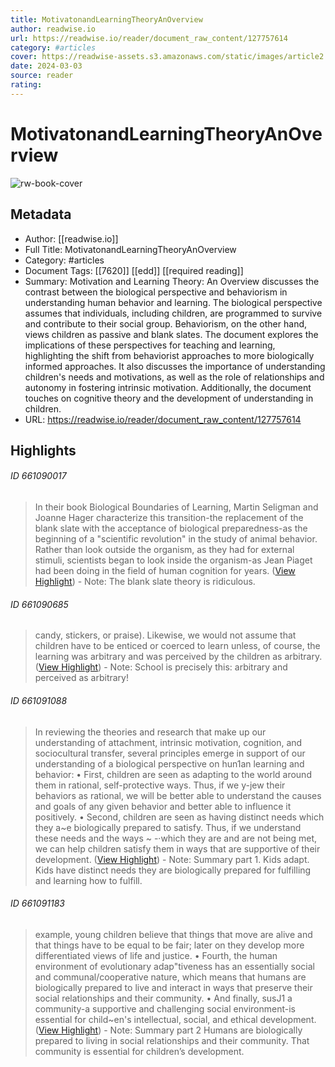 ```yaml
---
title: MotivatonandLearningTheoryAnOverview
author: readwise.io
url: https://readwise.io/reader/document_raw_content/127757614
category: #articles
cover: https://readwise-assets.s3.amazonaws.com/static/images/article2.74d541386bbf.png
date: 2024-03-03
source: reader
rating:
---
```

# MotivatonandLearningTheoryAnOverview

![rw-book-cover](https://readwise-assets.s3.amazonaws.com/static/images/article2.74d541386bbf.png)

## Metadata
- Author: [[readwise.io]]
- Full Title: MotivatonandLearningTheoryAnOverview
- Category: #articles
- Document Tags: [[7620]] [[edd]] [[required reading]] 
- Summary: Motivation and Learning Theory: An Overview discusses the contrast between the biological perspective and behaviorism in understanding human behavior and learning. The biological perspective assumes that individuals, including children, are programmed to survive and contribute to their social group. Behaviorism, on the other hand, views children as passive and blank slates. The document explores the implications of these perspectives for teaching and learning, highlighting the shift from behaviorist approaches to more biologically informed approaches. It also discusses the importance of understanding children's needs and motivations, as well as the role of relationships and autonomy in fostering intrinsic motivation. Additionally, the document touches on cognitive theory and the development of understanding in children.
- URL: https://readwise.io/reader/document_raw_content/127757614

## Highlights
###### ID 661090017
> In their book Biological Boundaries of Learning, Martin Seligman and Joanne Hager characterize this transition-the replacement of the blank slate with the acceptance of biological preparedness-as the beginning of a "scientific revolution" in the study of animal behavior. Rather than look outside the organism, as they had for external stimuli, scientists began to look inside the organism-as Jean Piaget had been doing in the field of human cognition for years. ([View Highlight](https://read.readwise.io/read/01hm773dr316ht0mc23tseg0w8))
    - Note: The blank slate theory is ridiculous.
    
###### ID 661090685
> candy, stickers, or praise). Likewise, we would not assume that children have to be enticed or coerced to learn unless, of course, the learning was arbitrary and was perceived by the children as arbitrary. ([View Highlight](https://read.readwise.io/read/01hm77912tegsy8t7bq40g2aph))
    - Note: School is precisely this: arbitrary and perceived as arbitrary!
    
###### ID 661091088
> In reviewing the theories and research that make up our understanding of attachment, intrinsic motivation, cognition, and sociocultural transfer, several principles emerge in support of our understanding of a biological perspective on hun1an learning and behavior: • First, children are seen as adapting to the world around them in rational, self-protective ways. Thus, if we y-jew their behaviors as rational, we will be better able to understand the causes and goals of any given behavior and better able to influence it positively.
> • Second, children are seen as having distinct needs which they a~e biologically prepared to satisfy. Thus, if we understand these needs and the ways ~ -·which they are and are not being met, we can help children satisfy them in ways that are supportive of their development. ([View Highlight](https://read.readwise.io/read/01hm77cbymcscxcth58b0a68ft))
    - Note: Summary part 1. 
      Kids adapt. Kids have distinct needs they are biologically prepared for fulfilling and learning how to fulfill.
    
###### ID 661091183
> example, young children believe that things that move are alive and that things have to be equal to be fair; later on they develop more differentiated views of life and justice.
> • Fourth, the human environment of evolutionary adap"tiveness has an essentially social and communal/cooperative nature, which means that humans are biologically prepared to live and interact in ways that preserve their social relationships and their community.
> • And finally, susJ1 a community-a supportive and challenging social environment-is essential for child~en's intellectual, social, and ethical development. ([View Highlight](https://read.readwise.io/read/01hm77dvxc4d4evp6gexy3kbzs))
    - Note: Summary part 2
      Humans are biologically prepared to living in social relationships and their community. 
      That community is essential for children’s development.
    
